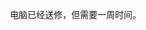 <div class="read-content j_readContent" id="">
                <p>　　电脑已经送修，但需要一周时间。<p> 
            </div>